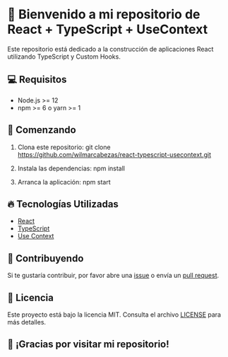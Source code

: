 # 🚀 Bienvenido a mi repositorio de React + TypeScript + UseContext

Este repositorio está dedicado a la construcción de aplicaciones React utilizando TypeScript y Custom Hooks.

## 💻 Requisitos

- Node.js >= 12
- npm >= 6 o yarn >= 1

## 🚀 Comenzando

1. Clona este repositorio: git clone https://github.com/wilmarcabezas/react-typescript-usecontext.git

2. Instala las dependencias: npm install

3. Arranca la aplicación: npm start


## 🔥 Tecnologías Utilizadas

- [React](https://es.reactjs.org/)
- [TypeScript](https://www.typescriptlang.org/)
- [Use Context](https://beta.reactjs.org/reference/react/useContext)

## 🤝 Contribuyendo

Si te gustaría contribuir, por favor abre una [issue](https://github.com/wilmarcabezas/react-typescript-usecontext/issues) o envía un [pull request](https://github.com/wilmarcabezas/react-typescript-usecontext/pulls).

## 📜 Licencia

Este proyecto está bajo la licencia MIT. Consulta el archivo [LICENSE](https://github.com/wilmarcabezas/react-typescript-usecontext/blob/master/LICENSE) para más detalles.

## 🎉 ¡Gracias por visitar mi repositorio!





